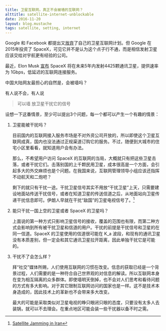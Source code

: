 ```yaml
---
title: 卫星互联网，真正不会被墙的互联网？
alttitle: satellite-internet-unblockable
date: 2016-11-20
layout: blog.mustache
tags: satellite, setting, internet
---
```


Google 和 Facebook 都提出又[放弃](http://qz.com/422775/facebook-and-google-are-out-of-the-space-race/)了自己的卫星互联网计划。但 Google 在2015年投资了 SpaceX，可见它并不是认为这个点子行不通，而是相信发射卫星应该交给对宇航更有经验的公司。

最近，Elon Musk [宣布](http://www.qdaily.com/articles/34621.html) SpaceX 将在未来5年内发射4425颗通讯卫星，提供速率为 1Gbps，低延迟的互联网连接服务。

中国大陆网友最担心的自然是，会被墙吗？

有人说不会，有人说

> 可以墙 放卫星干扰它的信号 

设想一下这番情景，至少可以提出3个问题，每一个都可以产生一个有趣的情景：

1. 卫星能被干扰吗？

   目前国内的互联网接入服务市场是不对外资公司开放的，所以即使这个卫星互联网成真，国内也没法通过正规渠道订购它的服务。不过，随便到大城市的住宅小区里看看，就知道用户会有办法。
   
   那么，不希望用户访问 SpaceX 的互联网的当局，大概就只有把这些卫星击落，或者干扰它们。击落别国的上千颗民用卫星，成本很高是一个方面，会引起多大的外交麻烦也是个问题。在我国来说，互联网管理领导小组应该还指挥不动航天和二炮吧？
   
   剩下的就只有干扰一途。干扰卫星信号其实不用放“干扰卫星”上天，只需要建设地面站传送干扰信号，或者在知道卫星的传送信道之后，从地面站向卫星传递干扰信息即可。伊朗人早就在干扰“敌国”的卫星电视信号了。[^1]
   
2. 能只干扰一国上空的卫星或者 SpaceX 的卫星吗？

   上面说的第一种方式只影响卫星信号的接收，覆盖的范围也有限，而第二种方式会影响到所有被干扰卫星和信道的用户。干扰的前提是干扰信号和卫星的在同一信道。SpaceX 的卫星使用的信道很可能在 K_a 波段，和现有的通讯卫星没有本质差别，但一定会和其它通讯卫星拉开距离，因此单独干扰它是可能的。
   
3. 干扰不了会怎么样？

   拜“社交”媒体所赐，人们使用互联网的习惯在改变。信息的获取已经是一个背景过程，人们需要的是一种符合自己世界观的对信息的解读。所以互联网本身在变为相互隔离的众多群体。即使墙明天倒掉，也不会对人们思考和看待问题的方式有多大影响。对于其它限制互联网访问的国家也是一样。这不是技术本身造成的，因此技术上的革新也不会带来多大改变。
   
   最大的可能是采取类似对卫星电视的睁只眼闭只眼的态度，只要没有太多人去装锅，就可以不去理会。在重点地区可能会装一些干扰器以备不时之需。

[^1]: [Satellite Jamming in Iran](http://www-tc.pbs.org/wgbh/pages/frontline/tehranbureau/SatelliteJammingInIranSmallMedia.pdf)
